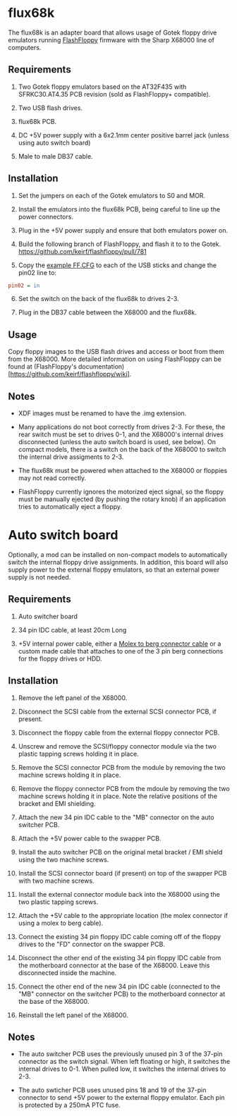 flux68k
=======

The flux68k is an adapter board that allows usage of Gotek floppy drive emulators running [FlashFloppy](https://github.com/keirf/flashfloppy) firmware with the Sharp X68000 line of computers.

Requirements
------------

1. Two Gotek floppy emulators based on the AT32F435 with SFRKC30.AT4.35 PCB revision (sold as FlashFloppy+ compatible).

2. Two USB flash drives.

3. flux68k PCB.

4. DC +5V power supply with a 6x2.1mm center positive barrel jack (unless using auto switch board)

5. Male to male DB37 cable.


Installation
------------

1. Set the jumpers on each of the Gotek emulators to S0 and MOR.

2. Install the emulators into the flux68k PCB, being careful to line up the power connectors.

3. Plug in the +5V power supply and ensure that both emulators power on.

4. Build the following branch of FlashFloppy, and flash it to to the Gotek. https://github.com/keirf/flashfloppy/pull/781

5. Copy the [example FF.CFG](https://github.com/keirf/flashfloppy/blob/a0a06fc15bd6ab05d6b62a67390bd5e57fd1853e/examples/FF.CFG) to each of the USB sticks and change the pin02 line to:
``` ini
pin02 = in
```

6. Set the switch on the back of the flux68k to drives 2-3.

7. Plug in the DB37 cable between the X68000 and the flux68k.

Usage
-----

Copy floppy images to the USB flash drives and access or boot from them from the X68000. More detailed information on using FlashFloppy can be found at (FlashFloppy's documentation)[https://github.com/keirf/flashfloppy/wiki].

Notes
-----

* XDF images must be renamed to have the .img extension.

* Many applications do not boot correctly from drives 2-3. For these, the rear switch must be set to drives 0-1, and the X68000's internal drives disconnected (unless the auto switch board is used, see below). On compact models, there is a switch on the back of the X68000 to switch the internal drive assigments to 2-3.

* The flux68k must be powered when attached to the X68000 or floppies may not read correctly.

* FlashFloppy currently ignores the motorized eject signal, so the floppy must be manually ejected (by pushing the rotary knob) if an application tries to automatically eject a floppy.

Auto switch board
=================

Optionally, a mod can be installed on non-compact models to automatically switch the internal floppy drive assignments. In addition, this board will also supply power to the external floppy emulators, so that an external power supply is not needed.

Requirements
------------

1. Auto switcher board

2. 34 pin IDC cable, at least 20cm Long

3. +5V internal power cable, either a [Molex to berg connector cable](https://www.crystalfontz.com/product/wrpwry12-four-pin-power-splitter-cable) or a custom made cable that attaches to one of the 3 pin berg connections for the floppy drives or HDD.

Installation
------------

1. Remove the left panel of the X68000.

2. Disconnect the SCSI cable from the external SCSI connector PCB, if present.

3. Disconnect the floppy cable from the external floppy connector PCB.

4. Unscrew and remove the SCSI/floppy connector module via the two plastic tapping screws holding it in place.

5. Remove the SCSI connector PCB from the module by removing the two machine screws holding it in place.

6. Remove the floppy connector PCB from the mdoule by removing the two machine screws holding it in place. Note the relative positions of the bracket and EMI shielding.

7. Attach the new 34 pin IDC cable to the "MB" connector on the auto switcher PCB.

8. Attach the +5V power cable to the swapper PCB.

9. Install the auto switcher PCB on the original metal bracket / EMI shield using the two machine screws.

10. Install the SCSI connector board (if present) on top of the swapper PCB with two machine screws.

11. Install the external connector module back into the X68000 using the two plastic tapping screws.

12. Attach the +5V cable to the appropriate location (the molex connector if using a molex to berg cable).

13. Connect the existing 34 pin floppy IDC cable coming off of the floppy drives to the "FD" connector on the swapper PCB.

14. Disconnect the other end of the existing 34 pin floppy IDC cable from the motherboard connector at the base of the X68000. Leave this disconnected inside the machine.

15. Connect the other end of the new 34 pin IDC cable (connected to the "MB" connector on the switcher PCB) to the motherboard connector at the base of the X68000.

16. Reinstall the left panel of the X68000.

Notes
-----

* The auto switcher PCB uses the previously unused pin 3 of the 37-pin connector as the switch signal. When left floating or high, it switches the internal drives to 0-1. When pulled low, it switches the internal drives to 2-3.

* The auto swticher PCB uses unused pins 18 and 19 of the 37-pin connector to send +5V power to the external floppy emulator. Each pin is protected by a 250mA PTC fuse.
